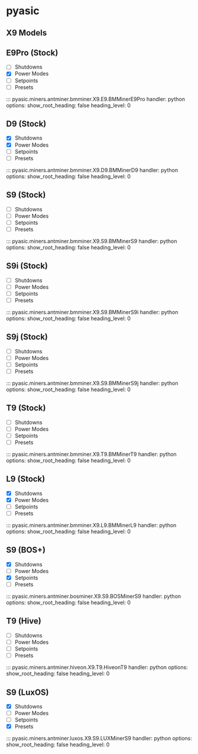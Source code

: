 # pyasic
## X9 Models

## E9Pro (Stock)

- [ ] Shutdowns
- [x] Power Modes
- [ ] Setpoints
- [ ] Presets

::: pyasic.miners.antminer.bmminer.X9.E9.BMMinerE9Pro
    handler: python
    options:
        show_root_heading: false
        heading_level: 0

## D9 (Stock)

- [x] Shutdowns
- [x] Power Modes
- [ ] Setpoints
- [ ] Presets

::: pyasic.miners.antminer.bmminer.X9.D9.BMMinerD9
    handler: python
    options:
        show_root_heading: false
        heading_level: 0

## S9 (Stock)

- [ ] Shutdowns
- [ ] Power Modes
- [ ] Setpoints
- [ ] Presets

::: pyasic.miners.antminer.bmminer.X9.S9.BMMinerS9
    handler: python
    options:
        show_root_heading: false
        heading_level: 0

## S9i (Stock)

- [ ] Shutdowns
- [ ] Power Modes
- [ ] Setpoints
- [ ] Presets

::: pyasic.miners.antminer.bmminer.X9.S9.BMMinerS9i
    handler: python
    options:
        show_root_heading: false
        heading_level: 0

## S9j (Stock)

- [ ] Shutdowns
- [ ] Power Modes
- [ ] Setpoints
- [ ] Presets

::: pyasic.miners.antminer.bmminer.X9.S9.BMMinerS9j
    handler: python
    options:
        show_root_heading: false
        heading_level: 0

## T9 (Stock)

- [ ] Shutdowns
- [ ] Power Modes
- [ ] Setpoints
- [ ] Presets

::: pyasic.miners.antminer.bmminer.X9.T9.BMMinerT9
    handler: python
    options:
        show_root_heading: false
        heading_level: 0

## L9 (Stock)

- [x] Shutdowns
- [x] Power Modes
- [ ] Setpoints
- [ ] Presets

::: pyasic.miners.antminer.bmminer.X9.L9.BMMinerL9
    handler: python
    options:
        show_root_heading: false
        heading_level: 0

## S9 (BOS+)

- [x] Shutdowns
- [ ] Power Modes
- [x] Setpoints
- [ ] Presets

::: pyasic.miners.antminer.bosminer.X9.S9.BOSMinerS9
    handler: python
    options:
        show_root_heading: false
        heading_level: 0

## T9 (Hive)

- [ ] Shutdowns
- [ ] Power Modes
- [ ] Setpoints
- [ ] Presets

::: pyasic.miners.antminer.hiveon.X9.T9.HiveonT9
    handler: python
    options:
        show_root_heading: false
        heading_level: 0

## S9 (LuxOS)

- [x] Shutdowns
- [ ] Power Modes
- [ ] Setpoints
- [x] Presets

::: pyasic.miners.antminer.luxos.X9.S9.LUXMinerS9
    handler: python
    options:
        show_root_heading: false
        heading_level: 0

